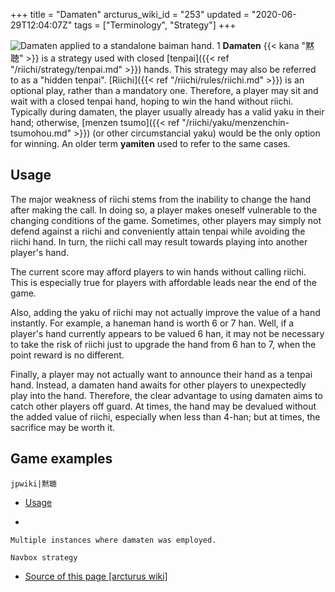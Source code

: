 +++
title = "Damaten"
arcturus_wiki_id = "253"
updated = "2020-06-29T12:04:07Z"
tags = ["Terminology", "Strategy"]
+++

![Damaten applied to a standalone baiman hand. [1](http://tenhou.net/0/?log=2014070418gm-0089-0000-092c00f3&tw=2)](Damaten.png "Damaten applied to a standalone baiman hand. 1")
**Damaten** {{< kana "黙聴" >}} is a strategy used with closed
[tenpai]({{< ref "/riichi/strategy/tenpai.md" >}}) hands. This strategy may also be referred to as a
"hidden tenpai". [Riichi]({{< ref "/riichi/rules/riichi.md" >}}) is an optional play, rather than a
mandatory one. Therefore, a player may sit and wait with a closed tenpai hand, hoping to win the
hand without riichi. Typically during damaten, the player usually already has a valid yaku in their
hand; otherwise, [menzen tsumo]({{< ref "/riichi/yaku/menzenchin-tsumohou.md" >}}) (or other
circumstancial yaku) would be the only option for winning. An older term **yamiten** used to refer
to the same cases.

## Usage

The major weakness of riichi stems from the inability to change the hand after making the call. In
doing so, a player makes oneself vulnerable to the changing conditions of the game. Sometimes, other
players may simply not defend against a riichi and conveniently attain tenpai while avoiding the
riichi hand. In turn, the riichi call may result towards playing into another player's hand.

The current score may afford players to win hands without calling riichi. This is especially true
for players with affordable leads near the end of the game.

Also, adding the yaku of riichi may not actually improve the value of a hand instantly. For example,
a haneman hand is worth 6 or 7 han. Well, if a player's hand currently appears to be valued 6 han,
it may not be necessary to take the risk of riichi just to upgrade the hand from 6 han to 7, when
the point reward is no different.

Finally, a player may not actually want to announce their hand as a tenpai hand. Instead, a damaten
hand awaits for other players to unexpectedly play into the hand. Therefore, the clear advantage to
using damaten aims to catch other players off guard. At times, the hand may be devalued without the
added value of riichi, especially when less than 4-han; but at times, the sacrifice may be worth it.

## Game examples

`jpwiki|黙聴`

- [Usage](http://tenhou.net/0/?log=2012072018gm-0009-0000-x4ff970f2baf7&tw=3)

<!-- end list -->

-

    Multiple instances where damaten was employed.

`Navbox strategy`

- [Source of this page [arcturus wiki]](http://arcturus.su/wiki/Damaten)
